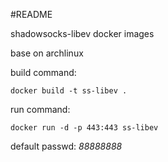 #README

shadowsocks-libev docker images

base on archlinux

build command:

```
docker build -t ss-libev .
```

run command:

```
docker run -d -p 443:443 ss-libev
```

default passwd:
*88888888*